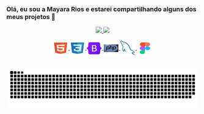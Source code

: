 ### Olá, eu sou a  Mayara Rios e estarei compartilhando alguns dos meus projetos 🤩

<div align="center">
  <a href="https://github.com/mayrios11">
  <div class="box">
  <img height="170em" src="https://github-readme-stats.vercel.app/api?username=mayrios11&show_icons=true&theme=dracula&include_all_commits=true&count_private=true"/>
  <img height="140em" src="https://github-readme-stats.vercel.app/api/top-langs/?username=mayrios11&layout=compact&langs_count=7&theme=dracula"/>
</div>


<div style="display: inline_block"><br>
  <img align="center" alt="May-HTML" height="30" width="40" src="https://raw.githubusercontent.com/devicons/devicon/master/icons/html5/html5-original.svg">
  <img align="center" alt="May-CSS" height="30" width="40" src="https://raw.githubusercontent.com/devicons/devicon/master/icons/css3/css3-original.svg">
  <img align="center" alt="May-BOOT" height="40" width="40" src="https://raw.githubusercontent.com/devicons/devicon/1119b9f84c0290e0f0b38982099a2bd027a48bf1/icons/bootstrap/bootstrap-original.svg">
  <img align="center" alt="May-PHP" height="40" width="40" src="https://raw.githubusercontent.com/devicons/devicon/1119b9f84c0290e0f0b38982099a2bd027a48bf1/icons/php/php-original.svg">
<img align="center" alt="May-MYSQL" height="40" width="40" src="https://raw.githubusercontent.com/devicons/devicon/1119b9f84c0290e0f0b38982099a2bd027a48bf1/icons/mysql/mysql-plain.svg"> 
<img align="center" alt="May-FIGMA" height="30" width="40" src="https://raw.githubusercontent.com/devicons/devicon/1119b9f84c0290e0f0b38982099a2bd027a48bf1/icons/figma/figma-original.svg"> 
</div>

##
 
![Snake animation](https://github.com/ellen2121/ellen2121/blob/output/github-contribution-grid-snake.svg)
